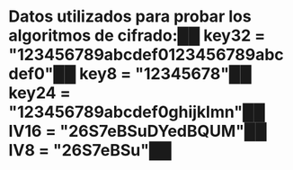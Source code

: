 <h1>Datos utilizados para probar los algoritmos de cifrado:██
key32 = "123456789abcdef0123456789abcdef0"██
key8 = "12345678"██
key24 = "123456789abcdef0ghijklmn"██
IV16 = "26S7eBSuDYedBQUM"██
IV8 = "26S7eBSu"██
